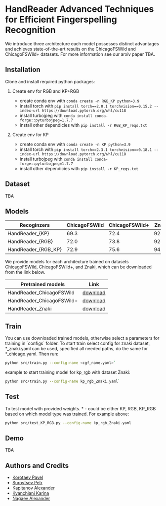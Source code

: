 # HandReader Advanced Techniques for Efficient Fingerspelling Recognition

We introduce three architecture each model possesses distinct advantages and
achieves state-of-the-art results on the ChicagoFSWild and
ChicagoFSWild+ datasets.
For more information see our arxiv paper TBA.

## Installation

Clone and install required python packages:

1. Create env for RGB and KP+RGB
   - create conda env with `conda create -n RGB_KP python=3.9`
   - install torch with `pip install torch==2.0.1 torchvision==0.15.2 --index-url https://download.pytorch.org/whl/cu118`
   - install turbojpeg with `conda install conda-forge::pyturbojpeg=1.7.7`
   - install other dependicies with `pip install -r RGB_KP_reqs.txt`

2. Create env for KP
   - create conda env with `conda create -n KP python=3.9`
   - install torch with `pip install torch==2.3.1 torchvision==0.18.1 --index-url https://download.pytorch.org/whl/cu118`
   - install turbojpeg with `conda install conda-forge::pyturbojpeg=1.7.7`
   - install other dependicies with `pip install -r KP_reqs.txt`

## Dataset

TBA

## Models


| Recoginzers         | ChicagoFSWild | ChicagoFSWild+ | Znaki|
|---------------------|----------|----------|---------|
| HandReader_{KP}  | 69.3     |72.4  |92.65 |
| HandReader_{RGB}  | 72.0     | 73.8 |92.39 |
| HandReader_{RGB_KP}  | 72.9 |75.6| 94.94|

We provide models for each architecture trained on datasets ChicagoFSWild, ChicagoFSWild+, and Znaki, which can be downloaded from the link below.

| Pretrained models       | Link |
|---------------------|----------|
| HandReader_ChicagoFSWild  | [download](https://rndml-team-cv.obs.ru-moscow-1.hc.sbercloud.ru/datasets/znaki/HandReader/HandReader_ChicagoFSWild.zip) |
| HandReader_ChicagoFSWild+  | [download](https://rndml-team-cv.obs.ru-moscow-1.hc.sbercloud.ru/datasets/znaki/HandReader/HandReader_ChicagoFSWild%2B.zip) |
| HandReader_Znaki  | [download](https://rndml-team-cv.obs.ru-moscow-1.hc.sbercloud.ru/datasets/znaki/HandReader/HandReader_Znaki.zip) |


<h2>Train</h2>
You can use downloaded trained models, otherwise select a parameters for training in `configs` folder.
To start train select config for znaki dataset, *_znaki.yaml can be used, specified all needed paths, do the same for *_chicago.yaml. Then run:

```bash
python src/train.py --config-name <cgf_name.yaml>`
```

example to start training model for kp_rgb with dataset Znaki:

```bash
python src/train.py --config-name kp_rgb_Znaki.yaml`
```


<h2>Test</h2>
To test model with provided weights. * - could be either KP, RGB, KP_RGB based on which model type was trained. For example above:

```bash
python src/test_KP_RGB.py --config-name kp_rgb_Znaki.yaml
```

## Demo

TBA

## Authors and Credits

- [Korotaev Pavel](https://www.linkedin.com/in/pavel-korotaev-332406211/)
- [Surovtsev Petr](https://www.linkedin.com/in/petros000)
- [Kapitanov Alexander](https://www.linkedin.com/in/hukenovs)
- [Kvanchiani Karina](https://www.linkedin.com/in/kvanchiani)
- [Nagaev Alexander](https://www.linkedin.com/in/nagadit/)

<!-- ## Links

- [Github]()
- [arXiv]()
- [Habr]()
- [Paperswithcode]() -->
